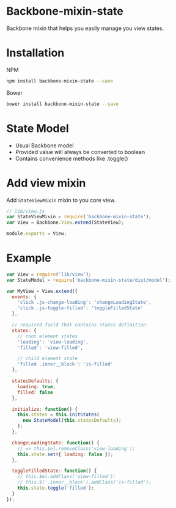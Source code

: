 # Backbone-mixin-state
Backbone mixin that helps you easily manage you view states.

# Installation
NPM
```sh
npm install backbone-mixin-state --save
```

Bower
```sh
bower install backbone-mixin-state --save
```

# State Model

* Usual Backbone model
* Provided value will always be converted to boolean
* Contains convenience methods like .toggle()

# Add view mixin
Add `StateViewMixin` mixin to you core view.

```js
// lib/view.js
var StateViewMixin = require('backbone-mixin-state');
var View = Backbone.View.extend(StateView);

module.exports = View;
```

# Example
```js
var View = require('lib/view');
var StateModel = require('backbone-mixin-state/dist/model');

var MyView = View.extend({
  events: {
    'click .js-change-loading': 'changeLoadingState',
    'click .js-toggle-filled': 'toggleFilledState'
  },

  // required field that contains states definition
  states: {
    // root element states
    'loading': 'view-loading',
    'filled': 'view-filled',

    // child element state
    'filled .inner__block': 'is-filled'
  },

  statesDefaults: {
    loading: true,
    filled: false
  },

  initialize: function() {
    this.states = this.initStates(
      new StateModel(this.statesDefaults);
    );
  },

  changeLoadingState: function() {
    // => this.$el.removeClass('view-loading');
    this.state.set({ loading: false });
  },

  toggleFilledState: function() {
    // this.$el.addClass('view-filled');
    // this.$('.inner__block').addClass('is-filled');
    this.state.toggle('filled');
  }
});
```

